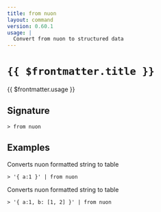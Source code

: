```yaml
---
title: from nuon
layout: command
version: 0.60.1
usage: |
  Convert from nuon to structured data
---
```


# `{{ $frontmatter.title }}`

<div style='white-space: pre-wrap;'>{{ $frontmatter.usage }}</div>

## Signature

`> from nuon `

## Examples

Converts nuon formatted string to table

```shell
> '{ a:1 }' | from nuon
```

Converts nuon formatted string to table

```shell
> '{ a:1, b: [1, 2] }' | from nuon
```
